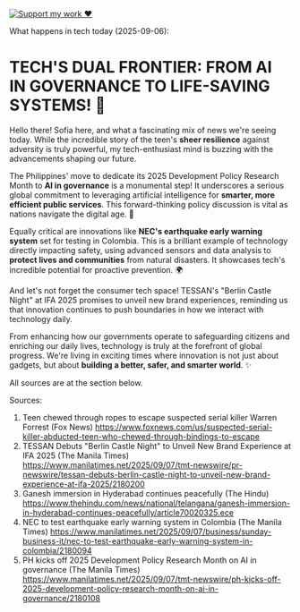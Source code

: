 [![Support my work ❤️](https://img.shields.io/badge/Support%20my%20work%20❤️-orange?style=for-the-badge&logo=patreon&logoColor=white)](https://www.patreon.com/c/evertonics)

What happens in tech today (2025-09-06):

# TECH'S DUAL FRONTIER: FROM AI IN GOVERNANCE TO LIFE-SAVING SYSTEMS! 🚀

Hello there! Sofia here, and what a fascinating mix of news we're seeing today. While the incredible story of the teen's **sheer resilience** against adversity is truly powerful, my tech-enthusiast mind is buzzing with the advancements shaping our future.

The Philippines' move to dedicate its 2025 Development Policy Research Month to **AI in governance** is a monumental step! It underscores a serious global commitment to leveraging artificial intelligence for **smarter, more efficient public services**. This forward-thinking policy discussion is vital as nations navigate the digital age. 🤖

Equally critical are innovations like **NEC's earthquake early warning system** set for testing in Colombia. This is a brilliant example of technology directly impacting safety, using advanced sensors and data analysis to **protect lives and communities** from natural disasters. It showcases tech's incredible potential for proactive prevention. 🌍

And let's not forget the consumer tech space! TESSAN's "Berlin Castle Night" at IFA 2025 promises to unveil new brand experiences, reminding us that innovation continues to push boundaries in how we interact with technology daily.

From enhancing how our governments operate to safeguarding citizens and enriching our daily lives, technology is truly at the forefront of global progress. We're living in exciting times where innovation is not just about gadgets, but about **building a better, safer, and smarter world**. ✨

All sources are at the section below.

Sources:
1. Teen chewed through ropes to escape suspected serial killer Warren Forrest (Fox News)
   https://www.foxnews.com/us/suspected-serial-killer-abducted-teen-who-chewed-through-bindings-to-escape
2. TESSAN Debuts "Berlin Castle Night" to Unveil New Brand Experience at IFA 2025 (The Manila Times)
   https://www.manilatimes.net/2025/09/07/tmt-newswire/pr-newswire/tessan-debuts-berlin-castle-night-to-unveil-new-brand-experience-at-ifa-2025/2180200
3. Ganesh immersion in Hyderabad continues peacefully (The Hindu)
   https://www.thehindu.com/news/national/telangana/ganesh-immersion-in-hyderabad-continues-peacefully/article70020325.ece
4. NEC to test earthquake early warning system in Colombia (The Manila Times)
   https://www.manilatimes.net/2025/09/07/business/sunday-business-it/nec-to-test-earthquake-early-warning-system-in-colombia/2180094
5. PH kicks off 2025 Development Policy Research Month on AI in governance (The Manila Times)
   https://www.manilatimes.net/2025/09/07/tmt-newswire/ph-kicks-off-2025-development-policy-research-month-on-ai-in-governance/2180108
